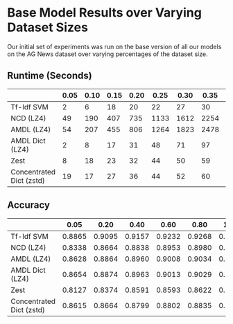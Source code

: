 
# Base Model Results over Varying Dataset Sizes

Our initial set of experiments was run on the base version of all our models on the AG News dataset over varying percentages of the dataset size.

## Runtime (Seconds)

|                          | 0.05 | 0.10 | 0.15 | 0.20 | 0.25 | 0.30 | 0.35 | 0.40 | 0.50 | 0.60 | 0.70 | 0.80 | 0.90 | 1.00 |
| ---                      | ---  | ---  | ---  | ---  | ---  | ---  | ---  | ---  | ---  | ---  | ---  | ---  | ---  | ---  |
| Tf-Idf SVM               | 2    | 6    | 18   | 20   | 22   | 27   | 30   | 32   | 40   | 45   | 52   | 58   | 61   | 70   |
| NCD (LZ4)                | 49   | 190  | 407  | 735  | 1133 | 1612 | 2254 | 2898 |      |      |      |      |      |      |
| AMDL (LZ4)               | 54   | 207  | 455  | 806  | 1264 | 1823 | 2478 | 3240 |      |      |      |      |      |      |
| AMDL Dict (LZ4)          | 2    | 8    | 17   | 31   | 48   | 71   | 97   | 128  | 201  | 285  | 390  | 509  | 651  | 797  |
| Zest                     | 8    | 18   | 23   | 32   | 44   | 50   | 59   | 69   | 88   | 114  | 137  | 171  | 183  | 216  |
| Concentrated Dict (zstd) | 19   | 17   | 27   | 36   | 44   | 52   | 60   | 70   | 90   | 109  | 124  | 142  | 157  | 174  |

## Accuracy

|                          | 0.05   | 0.20   | 0.40   | 0.60   | 0.80   | 1.00   |
| ---                      | ---    | ---    | ---    | ---    | ---    | ---    |
| Tf-Idf SVM               | 0.8865 | 0.9095 | 0.9157 | 0.9232 | 0.9268 | 0.9273 |
| NCD (LZ4)                | 0.8338 | 0.8664 | 0.8838 | 0.8953 | 0.8980 | 0.9007 |
| AMDL (LZ4)               | 0.8628 | 0.8864 | 0.8960 | 0.9008 | 0.9034 | 0.9034 |
| AMDL Dict (LZ4)          | 0.8654 | 0.8874 | 0.8963 | 0.9013 | 0.9029 | 0.9038 |
| Zest                     | 0.8127 | 0.8374 | 0.8591 | 0.8593 | 0.8622 | 0.8598 |
| Concentrated Dict (zstd) | 0.8615 | 0.8664 | 0.8799 | 0.8802 | 0.8835 | 0.8893 |
